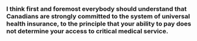 ### I think first and foremost everybody should understand that Canadians are strongly committed to the system of universal health insurance, to the principle that your ability to pay does not determine your access to critical medical service.